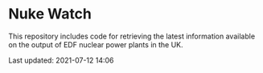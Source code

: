 # Nuke Watch

This repository includes code for retrieving the latest information available on the output of EDF nuclear power plants in the UK.

Last updated: 2021-07-12 14:06